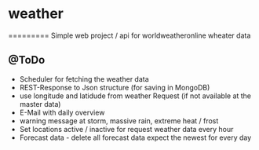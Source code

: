 # weather
=========
Simple web project / api for worldweatheronline wheater data

## @ToDo
- Scheduler for fetching the weather data
- REST-Response to Json structure (for saving in MongoDB)
- use longitude and latidude from weather Request (if not available at the master data)
- E-Mail with daily overview
- warning message at storm, massive rain, extreme heat / frost  
- Set locations active / inactive for request weather data every hour 
- Forecast data - delete all forecast data expect the newest for every day 
